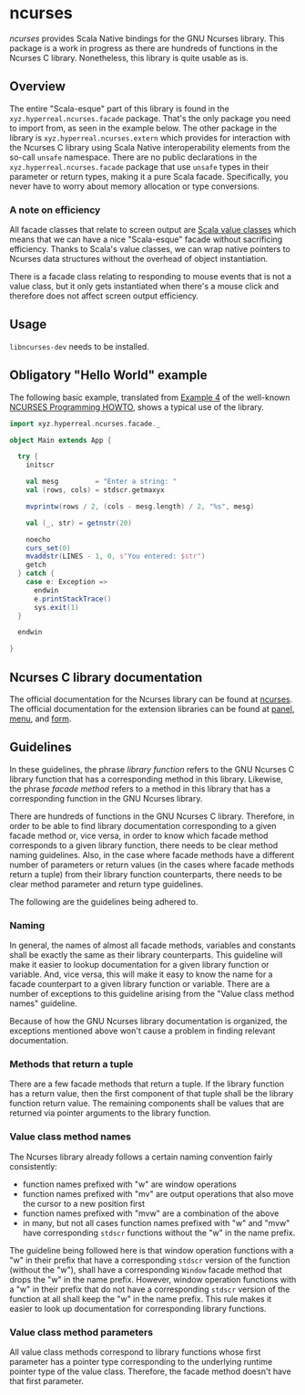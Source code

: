 ncurses
=======

*ncurses* provides Scala Native bindings for the GNU Ncurses library.  This package is a work in progress as there are hundreds of functions in the Ncurses C library.  Nonetheless, this library is quite usable as is.

Overview
--------

The entire "Scala-esque" part of this library is found in the `xyz.hyperreal.ncurses.facade` package.  That's the only package you need to import from, as seen in the example below.  The other package in the library is `xyz.hyperreal.ncurses.extern` which provides for interaction with the Ncurses C library using Scala Native interoperability elements from the so-call `unsafe` namespace.  There are no public declarations in the `xyz.hyperreal.ncurses.facade` package that use `unsafe` types in their parameter or return types, making it a pure Scala facade.  Specifically, you never have to worry about memory allocation or type conversions.

### A note on efficiency

All facade classes that relate to screen output are [Scala value classes](https://docs.scala-lang.org/overviews/core/value-classes.html) which means that we can have a nice "Scala-esque" facade without sacrificing efficiency. Thanks to Scala's value classes, we can wrap native pointers to Ncurses data structures without the overhead of object instantiation.

There is a facade class relating to responding to mouse events that is not a value class, but it only gets instantiated when there's a mouse click and therefore does not affect screen output efficiency.

Usage
-----

`libncurses-dev` needs to be installed.

Obligatory "Hello World" example
--------------------------------

The following basic example, translated from [Example 4](https://tldp.org/HOWTO/NCURSES-Programming-HOWTO/scanw.html) of the well-known [NCURSES Programming HOWTO](https://tldp.org/HOWTO/NCURSES-Programming-HOWTO/), shows a typical use of the library.

```scala
import xyz.hyperreal.ncurses.facade._

object Main extends App {

  try {
    initscr

    val mesg         = "Enter a string: "
    val (rows, cols) = stdscr.getmaxyx

    mvprintw(rows / 2, (cols - mesg.length) / 2, "%s", mesg)

    val (_, str) = getnstr(20)

    noecho
    curs_set(0)
    mvaddstr(LINES - 1, 0, s"You entered: $str")
    getch
  } catch {
    case e: Exception =>
      endwin
      e.printStackTrace()
      sys.exit(1)
  }

  endwin

}
```

Ncurses C library documentation
-------------------------------

The official documentation for the Ncurses library can be found at [ncurses](https://invisible-island.net/ncurses/man/ncurses.3x.html). The official documentation for the extension libraries can be found at [panel](https://invisible-island.net/ncurses/man/panel.3x.html), [menu](https://invisible-island.net/ncurses/man/menu.3x.html), and [form](https://invisible-island.net/ncurses/man/form.3x.html).

Guidelines
----------

In these guidelines, the phrase *library function* refers to the GNU Ncurses C library function that has a corresponding method in this library.  Likewise, the phrase *facade method* refers to a method in this library that has a corresponding function in the GNU Ncurses library.

There are hundreds of functions in the GNU Ncurses C library.  Therefore, in order to be able to find library documentation corresponding to a given facade method or, vice versa, in order to know which facade method corresponds to a given library function, there needs to be clear method naming guidelines.  Also, in the case where facade methods have a different number of parameters or return values (in the cases where facade methods return a tuple) from their library function counterparts, there needs to be clear method parameter and return type guidelines.

The following are the guidelines being adhered to.

### Naming

In general, the names of almost all facade methods, variables and constants shall be exactly the same as their library counterparts.  This guideline will make it easier to lookup documentation for a given library function or variable.  And, vice versa, this will make it easy to know the name for a facade counterpart to a given library function or variable.  There are a number of exceptions to this guideline arising from the "Value class method names" guideline.

Because of how the GNU Ncurses library documentation is organized, the exceptions mentioned above won't cause a problem in finding relevant documentation.

### Methods that return a tuple

There are a few facade methods that return a tuple. If the library function has a return value, then the first component of that tuple shall be the library function return value. The remaining components shall be values that are returned via pointer arguments to the library function.

### Value class method names

The Ncurses library already follows a certain naming convention fairly consistently:
- function names prefixed with "w" are window operations
- function names prefixed with "mv" are output operations that also move the cursor to a new position first
- function names prefixed with "mvw" are a combination of the above
- in many, but not all cases function names prefixed with "w" and "mvw" have corresponding `stdscr` functions without the "w" in the name prefix.

The guideline being followed here is that window operation functions with a "w" in their prefix that have a corresponding `stdscr` version of the function (without the "w"), shall have a corresponding `Window` facade method that drops the "w" in the name prefix. However, window operation functions with a "w" in their prefix that do not have a corresponding `stdscr` version of the function at all shall keep the "w" in the name prefix.  This rule makes it easier to look up documentation for corresponding library functions. 

### Value class method parameters

All value class methods correspond to library functions whose first parameter has a pointer type corresponding to the underlying runtime pointer type of the value class.  Therefore, the facade method doesn't have that first parameter.
